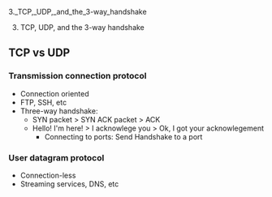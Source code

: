 3._TCP,_UDP,_and_the_3-way_handshake

3. TCP, UDP, and the 3-way handshake

## TCP vs UDP
### Transmission connection protocol
- Connection oriented
- FTP, SSH, etc
- Three-way handshake:
	- SYN packet > SYN ACK packet > ACK
	- Hello! I'm here! > I acknowlege you > Ok, I got your acknowlegement
		- Connecting to ports: Send Handshake to a port
### User datagram protocol
- Connection-less
- Streaming services, DNS, etc